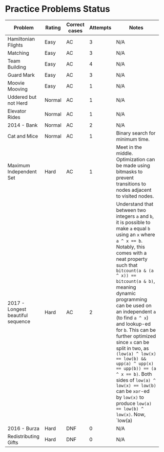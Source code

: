 # Practice Problems Status
Problem|Rating|Correct cases|Attempts|Notes
-|-|-|-|-
Hamiltonian Flights|Easy|AC|3|N/A
Matching|Easy|AC|3|N/A
Team Building|Easy|AC|4|N/A
Guard Mark|Easy|AC|3|N/A
Moovie Mooving|Easy|AC|1|N/A
Uddered but not Herd|Normal|AC|1|N/A
Elevator Rides|Normal|AC|1|N/A
2014 - Bank|Normal|AC|2|N/A
Cat and Mice|Normal|AC|1|Binary search for minimum time.
Maximum Independent Set|Hard|AC|1|Meet in the middle. Optimization can be made using bitmasks to prevent transitions to nodes adjacent to visited nodes.
2017 - Longest beautiful sequence|Hard|AC|2|Understand that between two integers `a` and `b`, it is possible to make `a` equal `b` using an `x` where `a ^ x == b`. Notably, this comes with a neat property such that `bitcount(a & (a ^ x)) == bitcount(a & b)`, meaning dynamic programming can be used on an independent `a` (to find `a ^ x`) and lookup-ed for `b`. This can be further optimized since `x` can be split in two, as `(low(a) ^ low(x) == low(b) && upp(a) ^ upp(x) == upp(b)) == (a ^ x == b)`. Both sides of `low(a) ^ low(x) == low(b)` can be `xor`-ed by `low(x)` to produce `low(a) == low(b) ^ low(x)`. Now, `low(a) | upp(a) ^ upp(x)` can be lookup-ed while `upp(b) | low(b) ^ low(x)` can be looking up. This results in a final complexity of `O(N * K)`.
2016 - Burza|Hard|DNF|0|N/A
Redistributing Gifts|Hard|DNF|0|N/A